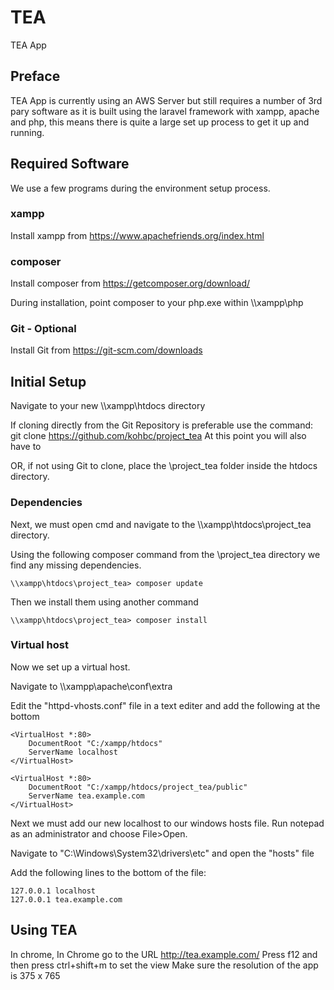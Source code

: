 # TEA

TEA App

## Preface

TEA App is currently using an AWS Server but still requires a number of 3rd pary software as it is built using the laravel framework with xampp, apache and php, this means there is quite a large set up process to get it up and running.

## Required Software

We use a few programs during the environment setup process.

### xampp

Install xampp from https://www.apachefriends.org/index.html

### composer

Install composer from https://getcomposer.org/download/

During installation, point composer to your php.exe within \\\xampp\php

### Git - Optional
Install Git from https://git-scm.com/downloads 

## Initial Setup

Navigate to your new \\\xampp\htdocs directory

If cloning directly from the Git Repository is preferable use the command:
    git clone https://github.com/kohbc/project_tea
    At this point you will also have to 

OR, if not using Git to clone, place the \\project_tea folder inside the htdocs directory.

### Dependencies

Next, we must open cmd and navigate to the \\\xampp\htdocs\project_tea directory.

Using the following composer command from the \project_tea directory we find any missing dependencies.

    \\xampp\htdocs\project_tea> composer update

Then we install them using another command

    \\xampp\htdocs\project_tea> composer install

### Virtual host

Now we set up a virtual host.

Navigate to \\\xampp\apache\conf\extra

Edit the "httpd-vhosts.conf" file in a text editer and add the following at the bottom

    <VirtualHost *:80>
        DocumentRoot "C:/xampp/htdocs"
        ServerName localhost
    </VirtualHost>

    <VirtualHost *:80>
        DocumentRoot "C:/xampp/htdocs/project_tea/public"
        ServerName tea.example.com
    </VirtualHost>

Next we must add our new localhost to our windows hosts file. Run notepad as an administrator and choose File>Open.

Navigate to "C:\Windows\System32\drivers\etc" and open the "hosts" file

Add the following lines to the bottom of the file:

    127.0.0.1 localhost
    127.0.0.1 tea.example.com


## Using TEA

In chrome, In Chrome go to the URL http://tea.example.com/ 
Press f12 and then press ctrl+shift+m to set the view
Make sure the resolution of the app is 375 x 765

